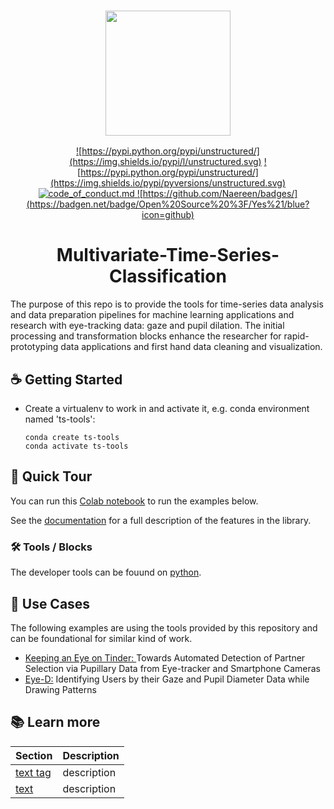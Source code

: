 <h3 align="center">
  <img
    src="https://user-images.githubusercontent.com/38184042/215089990-e4d34345-46f8-4280-ba39-42e13b19a9f1.png"
    height="200"
  >
</h3>

<div align="center">

  <a href="https://github.com/Unstructured-IO/unstructured/blob/main/LICENSE.md">![https://pypi.python.org/pypi/unstructured/](https://img.shields.io/pypi/l/unstructured.svg)</a>
  <a href="https://pypi.python.org/pypi/unstructured/">![https://pypi.python.org/pypi/unstructured/](https://img.shields.io/pypi/pyversions/unstructured.svg)</a>
  <a href="https://github.com/Unstructured-IO/unstructured/blob/main/CODE_OF_CONDUCT.md">![code_of_conduct.md](https://img.shields.io/badge/Contributor%20Covenant-2.1-4baaaa.svg) </a>
  <a href="https://pypi.python.org/pypi/unstructured/">![https://github.com/Naereen/badges/](https://badgen.net/badge/Open%20Source%20%3F/Yes%21/blue?icon=github)</a>

</div>

<h1 align="center">
 Multivariate-Time-Series-Classification
</h1>

The purpose of this repo is to provide the tools for time-series data analysis and data preparation pipelines for machine learning applications and research with eye-tracking data: gaze and pupil dilation. The initial processing and transformation blocks enhance the researcher for rapid-prototyping data applications and first hand data cleaning and visualization. 

## :coffee: Getting Started

* Create a virtualenv to work in and activate it, e.g. conda environment named 'ts-tools':

	`conda create ts-tools` <br />
	`conda activate ts-tools`

## :clap: Quick Tour

You can run this [Colab notebook](url) to run the examples below.

See the [documentation](https://unstructured-io.github.io/unstructured) for a full description
of the features in the library.

### 🛠️ Tools / Blocks
The developer tools can be fouund on [python](https://github.com/LaverdeS/Multivariate-Time-Series-Classification/tree/main/python).

## 💼 Use Cases
The following examples are using the tools provided by this repository and can be foundational for similar kind of work.
- [Keeping an Eye on Tinder: ](https://github.com/LaverdeS/Multivariate-Time-Series-Classification/tree/main/use-cases/keeping-an-eye-on-tinder) Towards Automated Detection of Partner Selection via Pupillary Data from Eye-tracker and Smartphone Cameras
- [Eye-D:](https://github.com/LaverdeS/Multivariate-Time-Series-Classification/tree/main/use-cases/eye-d) Identifying Users by their Gaze and Pupil Diameter Data while Drawing Patterns

## :books: Learn more

| Section | Description |
|-|-|
| [text tag](url) | description |
| [text](url) | description |
